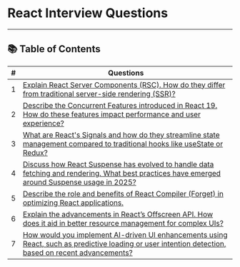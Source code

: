 # React Interview Questions

---

## 📚 Table of Contents

| #   | Questions                                                                            |
| --- | ------------------------------------------------------------------------------------ |
|1| [Explain React Server Components (RSC). How do they differ from traditional server-side rendering (SSR)?](#) |
|2| [Describe the Concurrent Features introduced in React 19. How do these features impact performance and user experience?](#) |
|3| [What are React's Signals and how do they streamline state management compared to traditional hooks like useState or Redux?](#)
|4| [Discuss how React Suspense has evolved to handle data fetching and rendering. What best practices have emerged around Suspense usage in 2025?](#)
|5| [Describe the role and benefits of React Compiler (Forget) in optimizing React applications.](#)
|6| [Explain the advancements in React’s Offscreen API. How does it aid in better resource management for complex UIs?](#)
|7| [How would you implement AI-driven UI enhancements using React, such as predictive loading or user intention detection, based on recent advancements?](#)






